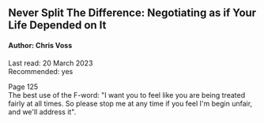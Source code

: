 ## Never Split The Difference: Negotiating as if Your Life Depended on It

#### Author: Chris Voss

Last read: 20 March 2023  
Recommended: yes  

Page 125  
The best use of the F-word: "I want you to feel like you are being treated fairly at all times. So please stop me at any time if you feel I'm begin unfair, and we'll address it". 